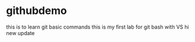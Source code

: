 # githubdemo
this is to learn git basic commands
this is my first lab for git bash with VS
hi new update


